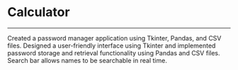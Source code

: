 <h1>Calculator</h1>
  <hr>
  <p>Created a password manager application using Tkinter, Pandas, and CSV files. Designed a user-friendly interface using Tkinter and implemented password storage and retrieval functionality using Pandas and CSV files. Search bar allows names to be searchable in real time.</p>
